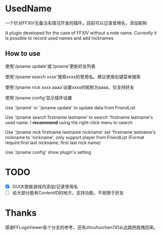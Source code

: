 # UsedName

一个针对FFXIV无备注名情况开发的插件。目前可以记录曾用名，添加昵称

A plugin developed for the case of FFXIV without a note name. Currently it is possible to record used names and add nicknames

## How to use

使用'/pname update'或'/pname'更新好友列表

使用'/pname search xxxx'搜索xxxx的曾用名。建议使用右键菜单搜索

使用'/pname nick xxxx aaaa'设置xxxx的昵称为aaaa，仅支持好友

使用'/pname config'显示插件设置

Use '/pname' or '/pname update' to update data from FriendList

Use '/pname search firstname lastname' to search 'firstname lastname's used name. I **recommend** using the right-click menu to search

Use '/pname nick firstname lastname nickname' set 'firstname lastname's nickname to 'nickname', only support player from FriendList (Format require:first last nickname; first last nick name)

Use '/pname config' show plugin's setting

# TODO
- [x] GUI大致能游戏内添加/记录曾用名
- [ ] 给大部分能有ContentID的地方，支持功能，不局限于好友

# Thanks
感谢FFLogsViewer各个分支的参考，还有zhouhuichen741从远路把我拽回来。
